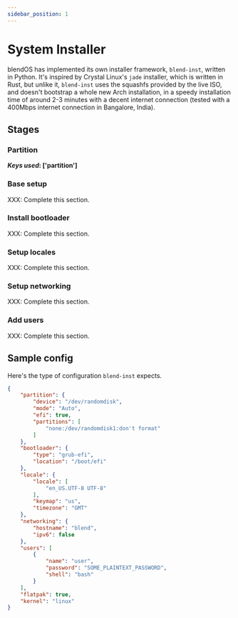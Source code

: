```yaml
---
sidebar_position: 1
---
```


# System Installer

blendOS has implemented its own installer framework, `blend-inst`, written in Python. It's inspired by Crystal Linux's `jade` installer, which is written in Rust, but unlike it, `blend-inst` uses the squashfs provided by the live ISO, and doesn't bootstrap a whole new Arch installation, in a speedy installation time of around 2-3 minutes with a decent internet connection (tested with a 400Mbps internet connection in Bangalore, India).

## Stages

### Partition

***Keys used*: ['partition']**

### Base setup

XXX: Complete this section.

### Install bootloader

XXX: Complete this section.

### Setup locales

XXX: Complete this section.

### Setup networking

XXX: Complete this section.

### Add users

XXX: Complete this section.

## Sample config

Here's the type of configuration `blend-inst` expects.

```json
{
    "partition": {
        "device": "/dev/randomdisk",
        "mode": "Auto",
        "efi": true,
        "partitions": [
            "none:/dev/randomdisk1:don't format"
        ]
    },
    "bootloader": {
        "type": "grub-efi",
        "location": "/boot/efi"
    },
    "locale": {
        "locale": [
            "en_US.UTF-8 UTF-8"
        ],
        "keymap": "us",
        "timezone": "GMT"
    },
    "networking": {
        "hostname": "blend",
        "ipv6": false
    },
    "users": [
        {
            "name": "user",
            "password": "SOME_PLAINTEXT_PASSWORD",
            "shell": "bash"
        }
    ],
    "flatpak": true,
    "kernel": "linux"
}
```
